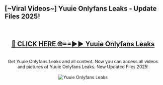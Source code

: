 <h2>[~Viral Videos~] Yuuie Onlyfans Leaks - Update Files 2025!</h2>
<br>
<div align="center">
<h2><a href="https://betterlinks.top/A2PfLJ" rel="nofollow">🔴 CLICK HERE 🌐==►► Yuuie Onlyfans Leaks</a></h2>
<br>
Get Yuuie Onlyfans Leaks and all content. Now you can access all videos and pictures of Yuuie Onlyfans Leaks. New Updated Files 2025!
<br>
<br>
<a href="https://betterlinks.top/A2PfLJ" rel="nofollow" data-target="animated-image.originalLink"><img src="https://i.ibb.co.com/WyWwxjT/player-gif2.gif" alt="Yuuie Onlyfans Leaks" style="max-width: 100%; display: inline-block;" data-target="animated-image.originalImage"></a>
</div>
<br>
